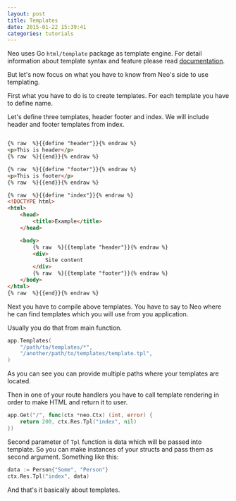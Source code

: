 ```yaml
---
layout: post
title: Templates
date: 2015-01-22 15:39:41
categories: tutorials
---
```


Neo uses Go ``html/template`` package as template engine. For detail information about template syntax and feature please read [documentation](http://golang.org/pkg/html/template/).

But let's now focus on what you have to know from Neo's side to use templating.

First what you have to do is to create templates. For each template you have to define name.

Let's define three templates, header footer and index. We will include header and footer templates from index.

```html

{% raw  %}{{define "header"}}{% endraw %}
<p>This is header</p>
{% raw  %}{{end}}{% endraw %}
```

```html
{% raw  %}{{define "footer"}}{% endraw %}
<p>This is footer</p>
{% raw  %}{{end}}{% endraw %}
```

```HTML
{% raw  %}{{define "index"}}{% endraw %}
<!DOCTYPE html>
<html>
    <head>
        <title>Example</title>
    </head>

    <body>
        {% raw  %}{{template "header"}}{% endraw %}
        <div>
            Site content
        </div>
        {% raw  %}{{template "footer"}}{% endraw %}
    </body>
</html>
{% raw  %}{{end}}{% endraw %}
```

Next you have to compile above templates. You have to say to Neo where he can find templates which you will use from you application.

Usually you do that from main function.

```Go
app.Templates(
    "/path/to/templates/*",
    "/another/path/to/templates/template.tpl",
)
```

As you can see you can provide multiple paths where your templates are located.

Then in one of your route handlers you have to call template rendering in order to make HTML and return it to user.

```Go
app.Get("/", func(ctx *neo.Ctx) (int, error) {
    return 200, ctx.Res.Tpl("index", nil)
})
```

Second parameter of ``Tpl`` function is data which will be passed into template. So you can make instances of your structs and pass them as second argument. Something like this:

```Go
data := Person{"Some", "Person"}
ctx.Res.Tpl("index", data)
```

And that's it basically about templates.

